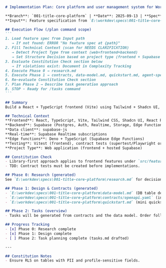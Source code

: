 ````markdown
# Implementation Plan: Core platform and user management system for WorkDev

**Branch**: `001-title-core-platform` | **Date**: 2025-09-13 | **Spec**: `E:\workdev\specs\001-title-core-platform\spec.md`
**Input**: Feature specification from `E:\workdev\specs\001-title-core-platform\spec.md`

## Execution Flow (/plan command scope)
```
1. Load feature spec from Input path
   → If not found: ERROR "No feature spec at {path}"
2. Fill Technical Context (scan for NEEDS CLARIFICATION)
   → Detect Project Type from context (web=frontend+backend)
   → Set Structure Decision based on project type (frontend + Supabase backend)
3. Evaluate Constitution Check section below
   → If violations exist: Document in Complexity Tracking
4. Execute Phase 0 → research.md
5. Execute Phase 1 → contracts, data-model.md, quickstart.md, agent-specific template file
6. Re-evaluate Constitution Check section
7. Plan Phase 2 → Describe task generation approach
8. STOP - Ready for /tasks command
```

## Summary
Build a React + TypeScript frontend (Vite) using Tailwind + Shadcn UI, Zustand for global state, TanStack Query for server state, and Supabase for backend (Auth, Postgres, Storage, Realtime, Edge Functions). Emphasize TDD: generate failing contract tests first for auth, profiles, messaging, and reviews.

## Technical Context
**Frontend**: React, TypeScript, Vite, Tailwind CSS, Shadcn UI, React Router, Zustand, TanStack Query, Vitest
**Backend**: Supabase (Postgres, Auth, Realtime, Storage, Edge Functions)
**Data client**: supabase-js
**Real-time**: Supabase Realtime subscriptions
**Edge functions**: Deno + TypeScript (Supabase Edge Functions)
**Testing**: Vitest (frontend), contract tests (supertest/Playwright or similar) for API contracts
**Project Type**: Web application (frontend + hosted Supabase)

## Constitution Check
- Library-first approach applies to frontend features under `src/features/` and shared UI under `src/components/ui`.
- TDD: Contract tests must be created before implementations.

## Phase 0: Research (generated)
See `E:\workdev\specs\001-title-core-platform\research.md` for decisions and alternatives on key choices: Supabase features, 2FA approach, messaging architecture, and storage policies.

## Phase 1: Design & Contracts (generated)
- `E:\workdev\specs\001-title-core-platform\data-model.md` (DB table definitions for Supabase)
- `E:\workdev\specs\001-title-core-platform\contracts/openapi.yaml` (initial API contract snippets)
- `E:\workdev\specs\001-title-core-platform\quickstart.md` (mini quickstart to run frontend locally and connect to a dev Supabase)

## Phase 2: Tasks (overview)
- Tasks will be generated from contracts and the data model. Order follows TDD: contract tests → models → services → UI.

## Progress Tracking
- [x] Phase 0: Research complete
- [x] Phase 1: Design complete
- [ ] Phase 2: Task planning complete (tasks.md drafted)

---

## Constitution Notes
- Ensure RLS on tables with PII and profile-sensitive fields.

````
